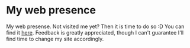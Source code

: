 # My web presence
My web presense. Not visited me yet? Then it is time to do so :D You can find it [here](https://phseiff.com).
Feedback is greatly appreciated, though I can't guarantee I'll find time to change my site accordingly.
